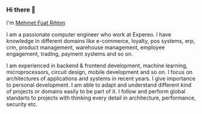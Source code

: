 ### Hi there 👋 

I'm [Mehmet Fuat Rıhtım](https://www.linkedin.com/in/mehmet-fuat-r%C4%B1ht%C4%B1m/)

<p> I am a passionate computer engineer who work at Expereo. I have knowledge in different domains like e-commerce, loyalty, pos systems, erp, crm, product management, warehouse management, employee engagement, trading, payment systems and so on. </p>

<p> I am experienced in backend & frontend development, machine learning, microprocessors, circuit design, mobile development and so on. I focus on architectures of applications and systems in recent years. I give importance to personal development. I am able to adapt and understand different kind of projects or domains easily to be part of it. I follow and perform global standarts to projects with thinking every detail in architecture, performance, security etc. </p>
